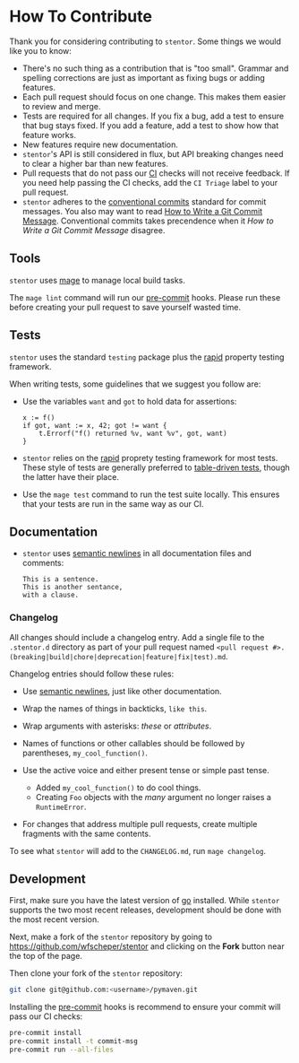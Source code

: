 # How To Contribute

Thank you for considering contributing to `stentor`.
Some things we would like you to know:

- There's no such thing as a contribution that is "too small".
  Grammar and spelling corrections are just as important as fixing bugs or adding features.
- Each pull request should focus on one change.
  This makes them easier to review and merge.
- Tests are required for all changes.
  If you fix a bug,
  add a test to ensure that bug stays fixed.
  If you add a feature,
  add a test to show how that feature works.
- New features require new documentation.
- `stentor`'s API is still considered in flux,
  but API breaking changes need to clear a higher bar than new features.
- Pull requests that do not pass our [CI] checks will not receive feedback.
  If you need help passing the CI checks,
  add the `CI Triage` label to your pull request.
- `stentor` adheres to the [conventional commits](https://www.conventionalcommits.org/en/v1.0.0/>)
  standard for commit messages.
  You also may want to read [How to Write a Git Commit Message](https://chris.beams.io/posts/git-commit/).
  Conventional commits takes precendence when it *How to Write a Git Commit Message* disagree.


## Tools

`stentor` uses [mage](https://github.com/magefile/mage)
to manage local build tasks.

The `mage lint` command will run our [pre-commit] hooks.
Please run these before creating your pull request to save yourself wasted time.

## Tests

`stentor` uses the standard `testing` package plus the [rapid] property testing framework.

When writing tests, some guidelines that we suggest you follow are:

- Use the variables `want` and `got` to hold data for assertions:

  ```golang
  x := f()
  if got, want := x, 42; got != want {
      t.Errorf("f() returned %v, want %v", got, want)
  }
  ```

- `stentor` relies on the [rapid] proprety testing framework for most tests.
  These style of tests are generally preferred to [table-driven tests],
  though the latter have their place.
- Use the `mage test` command to run the test suite locally.
  This ensures that your tests are run in the same way as our CI.

## Documentation

- `stentor` uses [semantic newlines] in all documentation files and comments:

  ```
  This is a sentence.
  This is another sentance,
  with a clause.
  ```

### Changelog

All changes should include a changelog entry.
Add a single file to the `.stentor.d` directory as part of your pull request
named `<pull request #>.(breaking|build|chore|deprecation|feature|fix|test).md`.

Changelog entries should follow these rules:

- Use [semantic newlines], just like other documentation.
- Wrap the names of things in backticks, `like this`.
- Wrap arguments with asterisks: _these_ or _attributes_.
- Names of functions or other callables should be followed by parentheses,
  `my_cool_function()`.
- Use the active voice and either present tense or simple past tense.

  - Added `my_cool_function()` to do cool things.
  - Creating `Foo` objects with the _many_ argument no longer raises a `RuntimeError`.

- For changes that address multiple pull requests,
  create multiple fragments with the same contents.

To see what `stentor` will add to the `CHANGELOG.md`, run `mage changelog`.

## Development

First, make sure you have the latest version of [go] installed.
While `stentor` supports the two most recent releases,
development should be done with the most recent version.

Next, make a fork of the `stentor` repository by going to <https://github.com/wfscheper/stentor>
and clicking on the **Fork** button near the top of the page.

Then clone your fork of the `stentor` repository:

```bash
git clone git@github.com:<username>/pymaven.git
```

Installing the [pre-commit] hooks is recommend to ensure your commit will pass our CI checks:

```bash
pre-commit install
pre-commit install -t commit-msg
pre-commit run --all-files
```

[ci]: https://github.com/wfscheper/stentor/actions?query=workflow%3ACI
[pre-commit]: https://pre-commit.com/
[semantic newlines]: https://rhodesmill.org/brandon/2012/one-sentence-per-line/
[rapid]: https://github.com/flyingmutant/rapid
[table-driven tests]: https://github.com/golang/go/wiki/TableDrivenTests
[go]: https://golang.org/dl/
